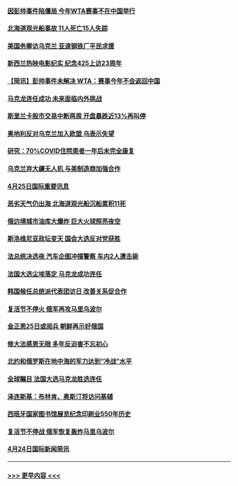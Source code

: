 #### [因彭帅事件陷僵局 今年WTA赛事不在中国举行](../pages/prog202/a103409908.md?t=04260551) 
#### [北海道观光船事故 11人死亡15人失踪](../pages/prog202/a103409647.md?t=04260551) 
#### [美国务卿访乌克兰 亚速钢铁厂平民求援](../pages/prog202/a103409683.md?t=04260551) 
#### [新西兰热映电影纪实 纪念425上访23周年](../pages/prog202/a103409599.md?t=04260551) 
#### [【简讯】彭帅事件未解决 WTA：赛事今年不会返回中国](../pages/prog202/a103409651.md?t=04260551) 
#### [马克龙连任成功 未来面临内外挑战](../pages/prog202/a103409730.md?t=04260551) 
#### [斯里兰卡股市交易中断两周 开盘暴跌近13%再叫停](../pages/prog202/a103409627.md?t=04260551) 
#### [奥地利反对乌克兰加入欧盟 乌表示失望](../pages/prog202/a103409479.md?t=04260551) 
#### [研究：70%COVID住院患者一年后未完全康复](../pages/prog202/a103409456.md?t=04260551) 
#### [乌克兰弃大疆无人机 与美制造商加强合作](../pages/prog202/a103409435.md?t=04260551) 
#### [4月25日国际重要讯息](../pages/prog202/a103409355.md?t=04260551) 
#### [恶劣天气仍出海 北海道观光船沉船累积11死](../pages/prog202/a103409303.md?t=04260551) 
#### [俄边境城市油库大爆炸 巨大火球照亮夜空](../pages/prog202/a103409294.md?t=04260551) 
#### [斯洛维尼亚政坛变天 国会大选反对党获胜](../pages/prog202/a103409285.md?t=04260551) 
#### [法总统决选夜 汽车企图冲撞警察 车内2人遭击毙](../pages/prog202/a103409239.md?t=04260551) 
#### [法国大选尘埃落定 马克龙成功连任](../pages/prog202/a103409096.md?t=04260551) 
#### [韩国候任总统派代表团访日 改善关系促合作](../pages/prog202/a103409088.md?t=04260551) 
#### [复活节不停火 俄军再攻马里乌波尔](../pages/prog202/a103409086.md?t=04260551) 
#### [金正恩25日或阅兵 朝鲜再示好俄国](../pages/prog202/a103409090.md?t=04260551) 
#### [修大法感恩无限 多年反迫害不忘初心](../pages/prog202/a103409052.md?t=04260551) 
#### [北约和俄罗斯在地中海的军力达到“冷战”水平](../pages/prog202/a103409034.md?t=04260551) 
#### [全球瞩目 法国大选马克龙胜选连任](../pages/prog202/a103409032.md?t=04260551) 
#### [泽连斯基：布林肯、奥斯汀将访问基辅](../pages/prog202/a103409004.md?t=04260551) 
#### [西班牙国家图书馆展览纪念印刷业550年历史](../pages/prog202/a103408868.md?t=04260551) 
#### [复活节不停战 俄军恢复轰炸马里乌波尔](../pages/prog202/a103408883.md?t=04260551) 
#### [4月24日国际新闻简讯](../pages/prog202/a103408850.md?t=04260551) 

----
#### [ >>> 更早内容 <<< ](../indexes/prog202-earlier.md)
